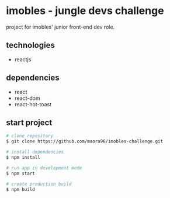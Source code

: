 # imobles - jungle devs challenge

project for imobles' junior front-end dev role.

## technologies

- reactjs


## dependencies

- react
- react-dom
- react-hot-toast

## start project

```bash
# clone repository
$ git clone https://github.com/maora96/imobles-challenge.git

# install dependencies
$ npm install

# run app in development mode
$ npm start

# create production build
$ npm build
```
